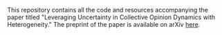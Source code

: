 This repository contains all the code and resources accompanying the paper titled "Leveraging Uncertainty in Collective Opinion Dynamics with Heterogeneity." The preprint of the paper is available on arXiv [here](https://arxiv.org/abs/2406.06440).
